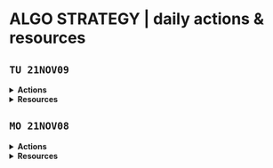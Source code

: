 # ALGO STRATEGY | daily actions & resources

## **`TU 21NOV09`**

<details>
<summary><strong>Actions</strong></summary>

</details>

<details>
<summary><strong>Resources</strong></summary>

</details>

## **`MO 21NOV08`**

<details>
<summary><strong>Actions</strong></summary>

- set up init analysis/indicators & analysis/triggers files

</details>

<details>
<summary><strong>Resources</strong></summary>

- choosing a [strategy](https://algotrading101.com/learn/quantitative-trader-guide/#what-kind-of-strategy-should-I-trade)
- choosing an [IDE](https://algotrading101.com/learn/quantitative-trader-guide/#which-IDE-should-I-use)
- where to get [data](https://algotrading101.com/learn/quantitative-trader-guide/#where-can-I-get-data)
- [backtesting](https://algotrading101.com/learn/quantitative-trader-guide/#what-is-the-backtesting-and-our-goal)
- chosing a [broker](https://algotrading101.com/learn/quantitative-trader-guide/#how-do-I-pick-a-broker)
- simple mean-reversion [strategy](https://www.youtube.com/watch?v=_9Bmxylp63Y&list=PLFdGt__jX7eNj9f1xmYRmWuVBJTcMwLX8&index=1)
- Axios [req config](https://github.com/axios/axios#request-config)
- \*\* Alpaca JS API [example](https://github.com/alpacahq/alpaca-trade-api-js/blob/master/examples/long-short.js)

</details>

<br>
